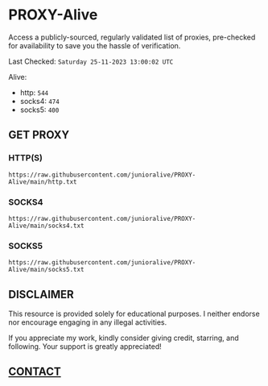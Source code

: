 # PROXY-Alive

Access a publicly-sourced, regularly validated list of proxies, pre-checked for availability to save you the hassle of verification.

Last Checked: `Saturday 25-11-2023 13:00:02 UTC`

Alive:
- http: `544`
- socks4: `474`
- socks5: `400`

## GET PROXY

### HTTP(S)

```https://raw.githubusercontent.com/junioralive/PROXY-Alive/main/http.txt```

### SOCKS4

```https://raw.githubusercontent.com/junioralive/PROXY-Alive/main/socks4.txt```

### SOCKS5

```https://raw.githubusercontent.com/junioralive/PROXY-Alive/main/socks5.txt```

## DISCLAIMER

This resource is provided solely for educational purposes. I neither endorse nor encourage engaging in any illegal activities.

If you appreciate my work, kindly consider giving credit, starring, and following. Your support is greatly appreciated! 

## [CONTACT](https://t.me/TheJuniorAlive)
